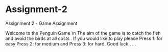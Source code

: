 # Assignment-2
Assignment 2 - Game Assignment


Welcome to the Penguin Game \n 
The aim of the game is to catch the fish and avoid the birds at all costs . If you would like to play please Press 1: for easy Press 2: for medium and Press 3: for hard. Good luck . . . 
